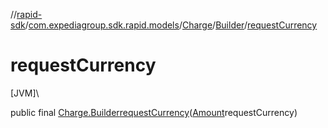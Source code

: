 //[rapid-sdk](../../../../index.md)/[com.expediagroup.sdk.rapid.models](../../index.md)/[Charge](../index.md)/[Builder](index.md)/[requestCurrency](request-currency.md)

# requestCurrency

[JVM]\

public final [Charge.Builder](index.md)[requestCurrency](request-currency.md)([Amount](../../-amount/index.md)requestCurrency)
